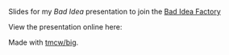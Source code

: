 Slides for my _Bad Idea_ presentation to join the [Bad Idea Factory](https://github.com/BadIdeaFactory)

View the presentation online here: 

Made with [tmcw/big](https://github.com/tmcw/big). 
